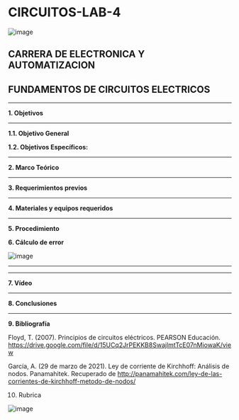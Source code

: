 # CIRCUITOS-LAB-4

![image](https://user-images.githubusercontent.com/105686218/169063263-fec46540-3f80-4755-af10-c6e466470348.png)        

## CARRERA DE ELECTRONICA Y AUTOMATIZACION

## FUNDAMENTOS DE CIRCUITOS ELECTRICOS

***

**1. Objetivos**


***
   **1.1. Objetivo General** 


  **1.2. Objetivos Específicos:**
   


***

**2. Marco Teórico**



***

**3. Requerimientos previos**



***

**4. Materiales y equipos requeridos**



***

**5. Procedimiento**



**6. Cálculo de error**

![image](https://user-images.githubusercontent.com/94011974/170057592-12d7c136-22cd-4cac-9532-0e92eb81f1b9.png)



***


***

**7. Vídeo**


***

**8. Conclusiones**


***

**9. Bibliografía**

Floyd, T. (2007). Principios de circuitos eléctricos. PEARSON Educación. https://drive.google.com/file/d/15UCq2JrPEKKB8SwajlmtTcE07nMiowaK/view

García, A. (29 de marzo de 2021). Ley de corriente de Kirchhoff: Análisis de nodos. Panamahitek. Recuperado de http://panamahitek.com/ley-de-las-corrientes-de-kirchhoff-metodo-de-nodos/

10. Rubrica

![image](https://user-images.githubusercontent.com/94011974/169427061-265123c2-f557-4b9a-9ef6-5a545e89aff2.png)

